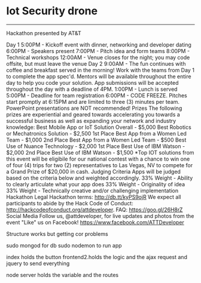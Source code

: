 # Iot Security drone
------
Hackathon presented by AT&T
 
Day 1
5:00PM - Kickoff event with dinner, networking and developer dating
6:00PM - Speakers present
7:00PM - Pitch idea and form teams
8:00PM - Technical workshops
12:00AM - Venue closes for the night; you may code offsite, but must leave the venue 
Day 2
9:00AM - The fun continues with coffee and breakfast served in the morning! Work with the teams from Day 1 to complete the app spec'd. Mentors will be available throughout the entire day to help you code your solution. App submissions will be accepted throughout the day with a deadline of 4PM.
1:00PM - Lunch is served
5:00PM - Deadline for team registration
6:00PM - CODE FREEZE. Pitches start promptly at 6:15PM and are limited to three (3) minutes per team. PowerPoint presentations are NOT recommended!
Prizes
The following prizes are experiential and geared towards accelerating you towards a successful business as well as expanding your network and industry knowledge:
Best Mobile App or IoT Solution Overall - $5,000
Best Robotics or Mechatronics Solution - $2,500
1st Place Best App from a Women Led Team - $1,000
2nd Place Best App from a Women Led Team - $500
Best Use of Nuance Technology - $2,000
1st Place Best Use of IBM Watson - $2,000
2nd Place Best Use of IBM Watson - $1,500
*Top IOT solutions from this event will be eligibile for our national contest with a chance to win one of four (4) trips for two (2) representatives to Las Vegas, NV to compete for a Grand Prize of $20,000 in cash.
Judging Criteria
Apps will be judged based on the criteria below and weighted accordingly.
33% Weight - Ability to clearly articulate what your app does
33% Weight - Originality of idea
33% Weight - Technically creative and/or challenging implementation
Hackathon Legal
Hackathon terms: http://db.tt/kyPS9ojR
We expect all participants to abide by the Hack Code of Conduct: http://hackcodeofconduct.org/attdeveloper. 
FAQ: https://goo.gl/26H8rZ
Social Media
Follow us, @attdeveloper, for live updates and photos from the event
"Like" us on Facebook! https://www.facebook.com/ATTDeveloper




Structure works but getting cor problems

sudo mongod for db
sudo nodemon to run app




index holds the button
frontend2.holds the logic and the ajax request and jquery to send everything

node server holds the variable and the routes
